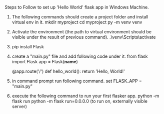 ﻿Steps to Follow to set up 'Hello World' flask app in Windows Machine.
1. The following commands should create a project folder and install virtual env in it.
    mkdir myproject
    cd myproject
    py -m venv venv
2. Activate the environment (the path to virtual environment should be visible under the result of previous command).
    .\venv\Scripts\activate 
3. pip install Flask
4. create a "main.py" file and add following code under it.
    from flask import Flask
    app = Flask(__name__)

    @app.route('/')
    def hello_world():
        return 'Hello, World!'
4. in command prompt run following command.
    set FLASK_APP = "main.py"
5. execute the following command to run your first flasker app.
    python -m flask run 
    python -m flask run=0.0.0.0 (to run on, externally visible server)
